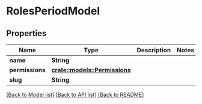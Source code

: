 # RolesPeriodModel

## Properties

Name | Type | Description | Notes
------------ | ------------- | ------------- | -------------
**name** | **String** |  | 
**permissions** | [**crate::models::Permissions**](Permissions.md) |  | 
**slug** | **String** |  | 

[[Back to Model list]](../README.md#documentation-for-models) [[Back to API list]](../README.md#documentation-for-api-endpoints) [[Back to README]](../README.md)


